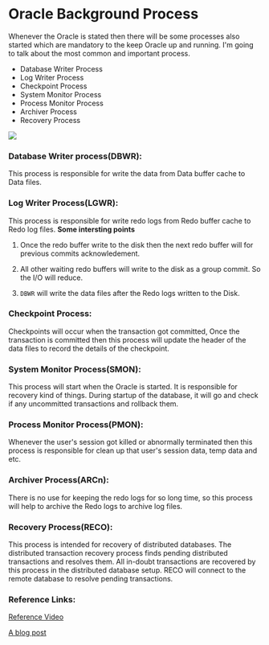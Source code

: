 # Oracle Background Process

Whenever the Oracle is stated then there will be some processes also started which are mandatory to the keep Oracle up and running. I'm going to talk about the most common and important process. 


* Database Writer Process
* Log Writer Process
* Checkpoint Process
* System Monitor Process
* Process Monitor Process
* Archiver Process
* Recovery Process

![](https://github.com/SqlAdmin/Oracle_CheatSheet/blob/master/Images/Oracle%20background%20Processes.JPG)

### Database Writer process(DBWR):
This process is responsible for write the data from Data buffer cache to Data files.

### Log Writer Process(LGWR):
This process is responsible for write redo logs from Redo buffer cache to Redo log files.
**Some intersting points**
1. Once the redo buffer write to the disk then the next redo buffer will for previous commits acknowledement.

1. All other waiting redo buffers will write to the disk as a group commit. So the I/O will reduce.

1. `DBWR` will write the data files after the Redo logs written to the Disk.



### Checkpoint Process:
Checkpoints will occur when the transaction got committed, Once the transaction is committed then this process will update the header of the data files to record the details of the checkpoint.

### System Monitor Process(SMON):
This process will start when the Oracle is started. It is responsible for recovery kind of things. During startup of the database, it will go and check if any uncommitted transactions and rollback them. 

### Process Monitor Process(PMON):
Whenever the user's session got killed or abnormally terminated then this process is responsible for clean up that user's session data, temp data and etc.

### Archiver Process(ARCn):
There is no use for keeping the redo logs for so long time, so this process will help to archive the Redo logs to archive log files.

### Recovery Process(RECO):
This process is intended for recovery of distributed databases. The distributed transaction recovery process finds pending distributed transactions and resolves them.  All in-doubt transactions are recovered by this process in the distributed database setup. RECO will connect to the remote database to resolve pending transactions.

### Reference Links:
[Reference Video](https://www.youtube.com/watch?v=zCKWRKSGlA0&t=2s)

[A blog post](http://satya-dba.blogspot.in/2009/08/background-processes-in-oracle.html)